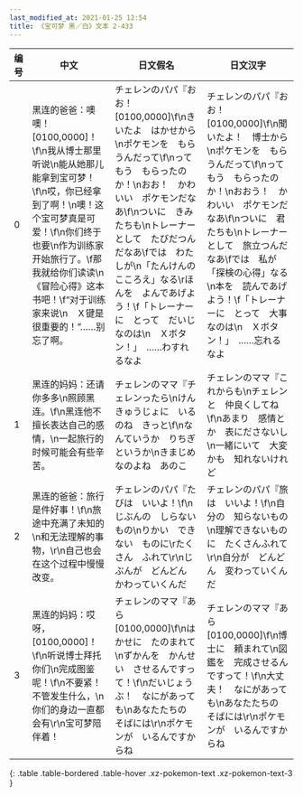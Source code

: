 ```yaml
---
last_modified_at: 2021-01-25 12:54
title: 《宝可梦 黑／白》文本 2-433
---
```

| 编号 | 中文 | 日文假名 | 日文汉字 |
| ---- | ---- | ---- | --- |
| 0 | 黑连的爸爸：噢噢！[0100,0000]！\f\n我从博士那里听说\n能从她那儿能拿到宝可梦！\f\n哎，你已经拿到了啊！\n噢！这个宝可梦真是可爱！\f\n你们终于也要\n作为训练家开始旅行了。\f那我就给你们读读\n《冒险心得》这本书吧！\f“对于训练家来说\n　Ｘ键是很重要的！”……别忘了啊。 | チェレンのパパ『おお！　[0100,0000]\f\nきいたよ　はかせから\nポケモンを　もらうんだって\f\nって　もう　もらったのか！\nおお！　かわいい　ポケモンだなあ\f\nついに　きみたちも\nトレーナーとして　たびだつんだなあ\fでは　わたしが\n「たんけんの　こころえ」なる\rほんを　よんであげよう！\f「トレーナーに　とって　だいじなのは\n　Ｘボタン！」　……わすれるなよ | チェレンのパパ『おお！　[0100,0000]\f\n聞いたよ！　博士から\nポケモンを　もらうんだって\f\nって　もう　もらったのか！\nおおう！　かわいい　ポケモンだなあ\f\nついに　君たちも\nトレーナーとして　旅立つんだなあ\fでは　私が　「探検の心得」なる\n本を　読んであげよう！\f「トレーナーに　とって　大事なのは\n　Ｘボタン！」　……忘れるなよ |
| 1 | 黑连的妈妈：还请你多多\n照顾黑连。\f\n黑连他不擅长表达自己的感情，\n一起旅行的时候可能会有些辛苦。 | チェレンのママ『チェレンったら\nけんきゅうじょに　いるのね　きっと\f\nなんていうか　りちぎ　というか\nきまじめ　なのよね　あのこ | チェレンのママ『これからも\nチェレンと　仲良くしてね\f\nあまり　感情とか　表にださないし\n一緒にいて　大変かも　知れないけれど |
| 2 | 黑连的爸爸：旅行是件好事！\f\n旅途中充满了未知的\n和无法理解的事物，\r\n自己也会在这个过程中慢慢改变。 | チェレンのパパ『たびは　いいよ！\f\nじぶんの　しらない　もの\nりかい　できない　ものに\rたくさん　ふれて\r\nじぶんが　どんどん　かわっていくんだ | チェレンのパパ『旅は　いいよ！\f\n自分の　知らないもの\n理解できないものに　たくさんふれて\r\n自分が　どんどん　変わっていくんだ |
| 3 | 黑连的妈妈：哎呀，[0100,0000]！\f\n听说博士拜托你们\n完成图鉴呢！\f\n不要紧！不管发生什么，\n你们的身边一直都会有\r\n宝可梦陪伴着！ | チェレンのママ『あら　[0100,0000]\f\nはかせに　たのまれて\nずかんを　かんせい　させるんですって！\f\nだいじょうぶ！　なにがあっても\nあなたたちの　そばには\r\nポケモンが　いるんですからね | チェレンのママ『あら　[0100,0000]\f\n博士に　頼まれて\n図鑑を　完成させるんですって！\f\n大丈夫！　なにがあっても\nあなたたちの　そばには\r\nポケモンが　いるんですからね |
{: .table .table-bordered .table-hover .xz-pokemon-text .xz-pokemon-text-3 }